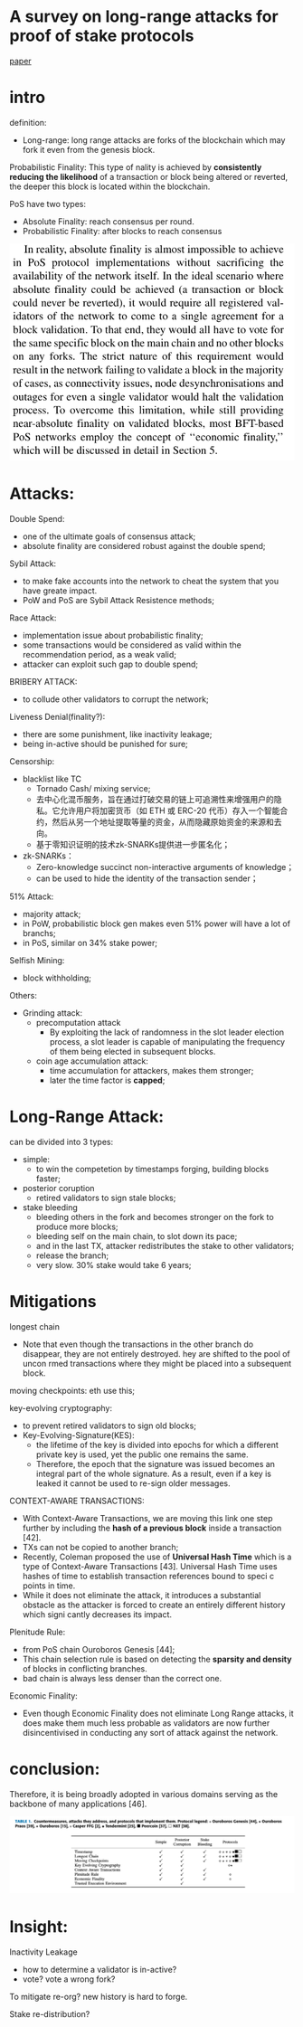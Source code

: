 # A survey on long-range attacks for proof of stake protocols
[paper](https://ieeexplore.ieee.org/iel7/6287639/6514899/08653269.pdf)
# intro
definition: 
- Long-range: long range attacks are forks of the blockchain which may fork it even from the genesis block. 

Probabilistic Finality: 
This type of nality is achieved by **consistently reducing the likelihood** of a transaction or block being altered or reverted, the deeper this block is located within the blockchain.

PoS have two types:
- Absolute Finality: reach consensus per round.
- Probabilistic Finality: after blocks to reach consensus

![abso finality](image.png)

# Attacks:
Double Spend:
- one of the ultimate goals of consensus attack;
- absolute finality are considered robust against the double spend;

Sybil Attack:
- to make fake accounts into the network to cheat the system that you have greate impact.
- PoW and PoS are Sybil Attack Resistence methods;

Race Attack:
- implementation issue about probabilistic finality;
- some transactions would be considered as valid within the recommendation period, as a weak valid;
- attacker can exploit such gap to double spend;

BRIBERY ATTACK:
- to collude other validators to corrupt the network;

Liveness Denial(finality?):
- there are some punishment, like inactivity leakage;
- being in-active should be punished for sure;

Censorship:
- blacklist like TC
    - Tornado Cash/ mixing service;
    - 去中心化混币服务，旨在通过打破交易的链上可追溯性来增强用户的隐私。它允许用户将加密货币（如 ETH 或 ERC-20 代币）存入一个智能合约，然后从另一个地址提取等量的资金，从而隐藏原始资金的来源和去向。
    - 基于零知识证明的技术zk-SNARKs提供进一步匿名化；
- zk-SNARKs：
    - Zero-knowledge succinct non-interactive arguments of knowledge；
    - can be used to hide the identity of the transaction sender；

51% Attack:
- majority attack;
- in PoW, probabilistic block gen makes even 51% power will have a lot of branchs;
- in PoS, similar on 34% stake power;

Selfish Mining:
- block withholding;

Others:
- Grinding attack:
    - precomputation attack
        - By exploiting the lack of randomness in the slot leader election process, a slot leader is capable of manipulating the frequency of them being elected in subsequent blocks.
    - coin age accumulation attack:
        - time accumulation for attackers, makes them stronger;
        - later the time factor is **capped**;

# Long-Range Attack:
can be divided into 3 types:
- simple:
    - to win the competetion by timestamps forging, building blocks faster;
- posterior coruption
    - retired validators to sign stale blocks;
- stake bleeding
    - bleeding others in the fork and becomes stronger on the fork to produce more blocks;
    - bleeding self on the main chain, to slot down its pace;
    - and in the last TX, attacker redistributes the stake to other validators;
    - release the branch;
    - very slow. 30% stake would take 6 years;

# Mitigations
longest chain
- Note that even though the transactions in the other branch do disappear, they are not entirely destroyed. hey are shifted to the pool of uncon rmed transactions where they might be placed into a subsequent block.

moving checkpoints: eth use this;

key-evolving cryptography:
- to prevent retired validators to sign old blocks;
- Key-Evolving-Signature(KES): 
    - the lifetime of the key is divided into epochs for which a different private key is used, yet the public one remains the same. 
    - Therefore, the epoch that the signature was issued becomes an integral part of the whole signature. As a result, even if a key is leaked it cannot be used to re-sign older messages.

CONTEXT-AWARE TRANSACTIONS:
- With Context-Aware Transactions, we are moving this link one step further by including the **hash of a previous block** inside a transaction [42].
- TXs can not be copied to another branch;
-  Recently, Coleman proposed the use of **Universal Hash Time** which is a type of Context-Aware Transactions [43]. Universal Hash Time uses hashes of time to establish transaction references bound to speci c points in time.
-  While it does not eliminate the attack, it introduces a substantial obstacle as the attacker is forced to create an entirely different history which signi cantly decreases its impact.

Plenitude Rule:
- from PoS chain Ouroboros Genesis [44];
- This chain selection rule is based on detecting the **sparsity and density** of blocks in conflicting branches.
- bad chain is always less denser than the correct one.

Economic Finality:
-  Even though Economic Finality does not eliminate Long Range attacks, it does make them much less probable as validators are now further disincentivised in conducting any sort of attack against the network.


# conclusion:
Therefore, it is being broadly adopted in various domains serving as the backbone of many applications [46].




![Countermeasures](image-1.png)

# Insight:
Inactivity Leakage
- how to determine a validator is in-active?
- vote? vote a wrong fork?

To mitigate re-org? new history is hard to forge.

Stake re-distribution?